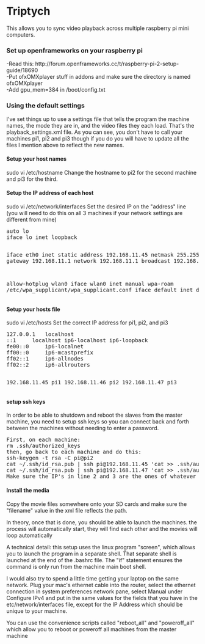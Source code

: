 <h1>Triptych</h1>
This allows you to sync video playback across multiple raspberry pi mini computers.

<h3>Set up openframeworks on your raspberry pi</h3>
-Read this: http://forum.openframeworks.cc/t/raspberry-pi-2-setup-guide/18690<br>
-Put ofxOMXplayer stuff in addons and make sure the directory is named ofxOMXplayer<br>
-Add gpu_mem=384 in /boot/config.txt<br>

<h3>Using the default settings</h3>
I've set things up to use a settings file that tells the program the machine names, the mode they are in, and the video files they each load. That's the playback_settings.xml file. As you can see, you don't have to call your machines pi1, pi2 and pi3 though if you do you will have to update all the files I mention above to reflect the new names. 

<h4>Setup your host names</h4>
sudo vi /etc/hostname
Change the hostname to pi2 for the second machine and pi3 for the third.

<h4>Setup the IP address of each host</h4>
sudo vi /etc/network/interfaces
Set the desired IP on the "address" line (you will need to do this on all 3 machines if your network settings are different from mine)
<pre>
auto lo
iface lo inet loopback

iface eth0 inet static
address 192.168.11.45
netmask 255.255.255.0
gateway 192.168.11.1
network 192.168.11.1
broadcast 192.168.11.255

allow-hotplug wlan0
iface wlan0 inet manual
wpa-roam /etc/wpa_supplicant/wpa_supplicant.conf
iface default inet dhcp
</pre>
<h4>Setup your hosts file</h4>
sudo vi /etc/hosts
Set the correct IP address for pi1, pi2, and pi3
<pre>
127.0.0.1	localhost
::1		localhost ip6-localhost ip6-loopback
fe00::0		ip6-localnet
ff00::0		ip6-mcastprefix
ff02::1		ip6-allnodes
ff02::2		ip6-allrouters

192.168.11.45 	pi1
192.168.11.46 	pi2
192.168.11.47 	pi3
</pre>

<h4>setup ssh keys</h4>
In order to be able to shutdown and reboot the slaves from the master machine, you need to setup ssh keys so you can connect back and forth between the machines without needing to enter a password.
<pre>
First, on each machine:
rm .ssh/authorized_keys
then, go back to each machine and do this:
ssh-keygen -t rsa -C pi@pi2
cat ~/.ssh/id_rsa.pub | ssh pi@192.168.11.45 'cat >> .ssh/authorized_keys'
cat ~/.ssh/id_rsa.pub | ssh pi@192.168.11.47 'cat >> .ssh/authorized_keys'
Make sure the IP's in line 2 and 3 are the ones of whatever machines you are currently NOT logged into, and that the machine name in the first line is that of the machine you are currently logged in.
</pre>

<h4>Install the media</h4>
Copy the movie files somewhere onto your SD cards and make sure the "filename" value in the xml file reflects the path.

In theory, once that is done, you should be able to launch the machines. the process will automatically start, they will find each other and the movies will loop automatically

A technical detail: this setup uses the linux program "screen", which allows you to launch the program in a separate shell.  That separate shell is launched at the end of the .bashrc file. The "if" statement ensures the command is only run from the machine main boot shell.


I would also try to spend a little time getting your laptop on the same network. Plug your mac's ethernet cable into the router, select the ethernet connection in system preferences network pane, select Manual under Configure IPv4 and put in the same values for the fields that you have in the etc/network/interfaces file, except for the IP Address which should be unique to your machine.

You can use the convenience scripts called "reboot_all" and "poweroff_all" which allow you to reboot or poweroff all machines from the master machine

